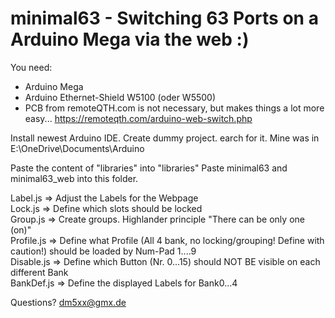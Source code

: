 # minimal63 - Switching 63 Ports on a Arduino Mega via the web :)

You need:
- Arduino Mega
- Arduino Ethernet-Shield W5100 (oder W5500)
- PCB from remoteQTH.com is not necessary, but makes things a lot more easy... https://remoteqth.com/arduino-web-switch.php

Install newest Arduino IDE.
Create dummy project. earch for it. Mine was in E:\OneDrive\Documents\Arduino

Paste the content of "libraries" into "libraries"
Paste minimal63 and minimal63_web into this folder.

Label.js => Adjust the Labels for the Webpage<br/>
Lock.js => Define which slots should be locked<br/>
Group.js => Create groups. Highlander principle "There can be only one (on)"<br/>
Profile.js => Define what Profile (All 4 bank, no locking/grouping! Define with caution!) should be loaded by Num-Pad 1....9<br/>
Disable.js => Define which Button (Nr. 0...15) should NOT BE visible on each different Bank<br/>
BankDef.js => Define the displayed Labels for Bank0...4<br/>

Questions? dm5xx@gmx.de

